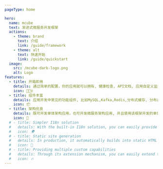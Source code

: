 ```yaml
---
pageType: home

hero:
  name: mcube
  text: 渐进式微服务开发框架
  actions:
    - theme: brand
      text: 介绍
      link: /guide/framework
    - theme: alt
      text: 快速开始
      link: /guide/quickstart
  image:
    src: /mcube-dark-logo.png
    alt: Logo
features:
  - title: 开箱即用
    details: 通过简单的配置，你的应用就可以拥有, 健康检查, API文档, 应用自定义监控, 分布式链路追踪等功能。
    icon: 🏃🏻‍♀️
  - title: 组件丰富
    details: 应用开发中常见的功能组件, 比如MySQL,Kafka,Redis,分布式缓存, 分布式锁, 都可以配置后直接使用。
    icon: 📦
  - title: 架构优良
    details: 既可开发单体架构应用，也可开发微服务架构应用, 并且使用该框架开发的单体服务可以无缝迁移成微服务。再也不用担心服务拆分的问题了。
    icon: 🎨
  # - title: Simpler I18n solution
  #   details: With the built-in I18n solution, you can easily provide multi-language support for documents or components.
  #   icon: 🌍
  # - title: Static site generation
  #   details: In production, it automatically builds into static HTML files, which can be easily deployed anywhere.
  #   icon: 🌈
  # - title: Providing multiple custom capabilities
  #   details: Through its extension mechanism, you can easily extend theme UI and build process.
  #   icon: 🔥
---
```

